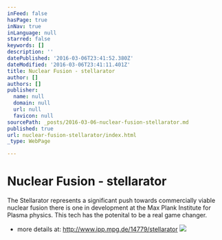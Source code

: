 ```yaml
---
inFeed: false
hasPage: true
inNav: true
inLanguage: null
starred: false
keywords: []
description: ''
datePublished: '2016-03-06T23:41:52.380Z'
dateModified: '2016-03-06T23:41:11.401Z'
title: Nuclear Fusion - stellarator
author: []
authors: []
publisher:
  name: null
  domain: null
  url: null
  favicon: null
sourcePath: _posts/2016-03-06-nuclear-fusion-stellarator.md
published: true
url: nuclear-fusion-stellarator/index.html
_type: WebPage

---
```

# Nuclear Fusion - stellarator

The Stellarator represents a significant push towards commercially viable nuclear fusion  there is one in development at the Max Plank Institute for Plasma physics. This tech has the potenital to be a real game changer.

* more details at: http://www.ipp.mpg.de/14779/stellarator
![](https://the-grid-user-content.s3-us-west-2.amazonaws.com/d99f4e7a-58d1-472f-9fb8-a3015200b25b.jpg)